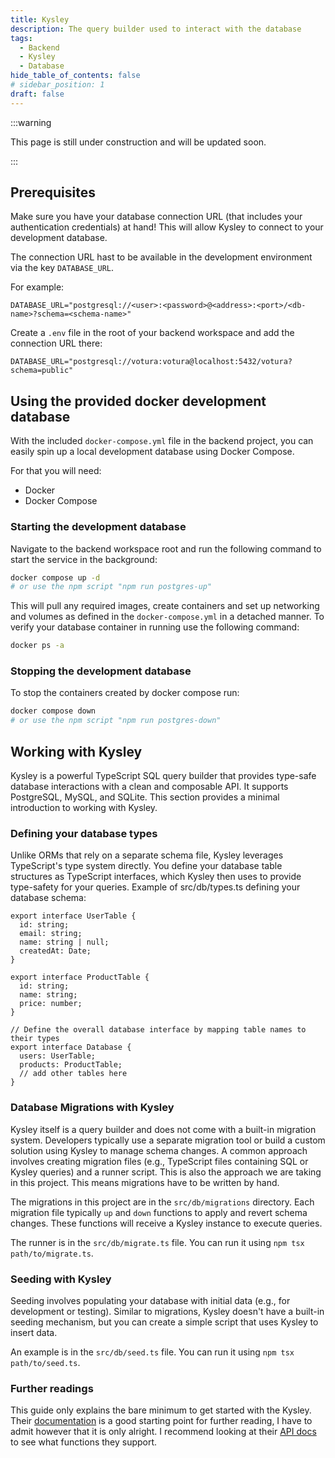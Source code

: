 ```yaml
---
title: Kysley
description: The query builder used to interact with the database
tags:
  - Backend
  - Kysley
  - Database
hide_table_of_contents: false
# sidebar_position: 1
draft: false
---
```


:::warning

This page is still under construction and will be updated soon.

:::

## Prerequisites

Make sure you have your database connection URL (that includes your authentication credentials) at hand! This will allow
Kysley to connect to your development database.

The connection URL hast to be available in the development environment via the key `DATABASE_URL`.

For example:

```dotenv
DATABASE_URL="postgresql://<user>:<password>@<address>:<port>/<db-name>?schema=<schema-name>"
```

Create a `.env` file in the root of your backend workspace and add the connection URL there:

```dotenv
DATABASE_URL="postgresql://votura:votura@localhost:5432/votura?schema=public"
```

## Using the provided docker development database

With the included `docker-compose.yml` file in the backend project, you can easily spin up a local development database
using Docker Compose.

For that you will need:

- Docker
- Docker Compose

### Starting the development database

Navigate to the backend workspace root and run the following command to start the service in the background:

```bash
docker compose up -d
# or use the npm script "npm run postgres-up"
```

This will pull any required images, create containers and set up networking and volumes as defined in the
`docker-compose.yml` in a detached manner. To verify your database container in running use the following command:

```bash
docker ps -a
```

### Stopping the development database

To stop the containers created by docker compose run:

```bash
docker compose down
# or use the npm script "npm run postgres-down"
```

## Working with Kysley

Kysley is a powerful TypeScript SQL query builder that provides type-safe database interactions with a clean and composable API. 
It supports PostgreSQL, MySQL, and SQLite. This section provides a minimal introduction to working with Kysley.

### Defining your database types

Unlike ORMs that rely on a separate schema file, Kysley leverages TypeScript's type system directly. 
You define your database table structures as TypeScript interfaces, which Kysley then uses to provide type-safety for your queries.
Example of src/db/types.ts defining your database schema:

```prisma
export interface UserTable {
  id: string;
  email: string;
  name: string | null;
  createdAt: Date;
}

export interface ProductTable {
  id: string;
  name: string;
  price: number;
}

// Define the overall database interface by mapping table names to their types
export interface Database {
  users: UserTable;
  products: ProductTable;
  // add other tables here
}
```

### Database Migrations with Kysley

Kysley itself is a query builder and does not come with a built-in migration system.
Developers typically use a separate migration tool or build a custom solution using Kysley to manage schema changes. 
A common approach involves creating migration files (e.g., TypeScript files containing SQL or Kysley queries) and a runner script.
This is also the approach we are taking in this project.
This means migrations have to be written by hand.

The migrations in this project are in the `src/db/migrations` directory.
Each migration file typically `up` and `down` functions to apply and revert schema changes. These functions will receive a Kysley instance to execute queries.

The runner is in the `src/db/migrate.ts` file.
You can run it using `npm tsx path/to/migrate.ts`.

### Seeding with Kysley
Seeding involves populating your database with initial data (e.g., for development or testing). Similar to migrations, Kysley doesn't have a built-in seeding mechanism, but you can create a simple script that uses Kysley to insert data.

An example is in the `src/db/seed.ts` file.
You can run it using `npm tsx path/to/seed.ts`.

### Further readings

This guide only explains the bare minimum to get started with the Kysley.
Their [documentation](https://kysely.dev/docs/intro) is a good starting point for further reading, I have to admit however that it is only alright.
I recommend looking at their [API docs](https://kysely-org.github.io/kysely-apidoc/) to see what functions they support.
